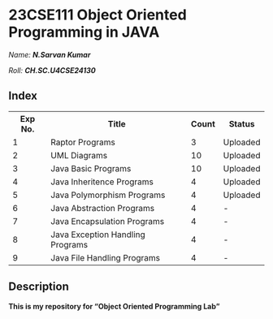 # 23CSE111 Object Oriented Programming in JAVA

*Name:*  ***N.Sarvan Kumar***<p>   </p>*Roll:*  ***CH.SC.U4CSE24130***

## Index

<table>
  <tr>
    <th>Exp No.</th>
    <th>Title</th>
    <th>Count</th>
    <th>Status</th>
  </tr>
  <tr>
    <td>1</td>
    <td>Raptor Programs</td>
    <td>3</td>
    <td>Uploaded</td>
  </tr>
  <tr>
    <td>2</td>
    <td>UML Diagrams</td>
    <td>10</td>
    <td>Uploaded</td>
  </tr>
  <tr>
    <td>3</td>
    <td>Java Basic Programs</td>
    <td>10</td>
    <td>Uploaded</td>
  </tr>
  <tr>
    <td>4</td>
    <td>Java Inheritence Programs</td>
    <td>4</td>
    <td>Uploaded</td>
  </tr>
  <tr>
    <td>5</td>
    <td>Java Polymorphism Programs</td>
    <td>4</td>
    <td>Uploaded</td>
  </tr>
  <tr>
    <td>6</td>
    <td>Java Abstraction Programs</td>
    <td>4</td>
    <td>-</td>
  </tr>
  <tr>
    <td>7</td>
    <td>Java Encapsulation Programs</td>
    <td>4</td>
    <td>-</td>
  </tr>
  <tr>
    <td>8</td>
    <td>Java Exception Handling Programs</td>
    <td>4</td>
    <td>-</td>
  </tr>
  <tr>
    <td>9</td>
    <td>Java File Handling Programs</td>
    <td>4</td>
    <td>-</td>
  </tr>
</table>

## Description
<b>This is my repository for <q>Object Oriented Programming Lab</q></b>
